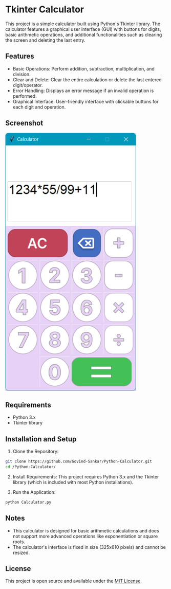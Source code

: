 # Tkinter Calculator
This project is a simple calculator built using Python's Tkinter library. The calculator features a graphical user interface (GUI) with buttons for digits, basic arithmetic operations, and additional functionalities such as clearing the screen and deleting the last entry.

## Features
- Basic Operations: Perform addition, subtraction, multiplication, and division.
- Clear and Delete: Clear the entire calculation or delete the last entered digit/operator.
- Error Handling: Displays an error message if an invalid operation is performed.
- Graphical Interface: User-friendly interface with clickable buttons for each digit and operation.

## Screenshot
![Screenshot of Calculator](Screenshot_Calculator.png)

## Requirements
- Python 3.x
- Tkinter library

## Installation and Setup
1. Clone the Repository:
```bash
git clone https://github.com/Govind-Sankar/Python-Calculator.git
cd /Python-Calculator/
```
2. Install Requirements: This project requires Python 3.x and the Tkinter library (which is included with most Python installations).

3. Run the Application:
```bash
python Calculator.py
```

## Notes
- This calculator is designed for basic arithmetic calculations and does not support more advanced operations like exponentiation or square roots.
-  The calculator's interface is fixed in size (325x610 pixels) and cannot be resized.

## License
This project is open source and available under the [MIT License](https://opensource.org/licenses/MIT).